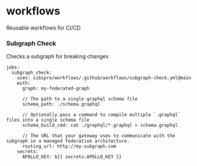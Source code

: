 # workflows

Reusable workflows for CI/CD

### Subgraph Check

Checks a subgraph for breaking changes

```
jobs:
  subgraph_check:
    uses: sibipro/workflows/.github/workflows/subgraph-check.yml@main
    with:
      graph: my-federated-graph

      // The path to a single graphql schema file
      schema_path: ./schema.graphql

      // Optionally pass a command to compile multiple `.graphql` files into a single schema file
      schema_build_cmd: cat ./graphql/*.graphql > schema.graphql

      // The URL that your gateway uses to communicate with the subgraph in a managed federation architecture.
      routing_url: http://my-subgraph.com
    secrets:
      APOLLO_KEY: ${{ secrets.APOLLO_KEY }}
```
